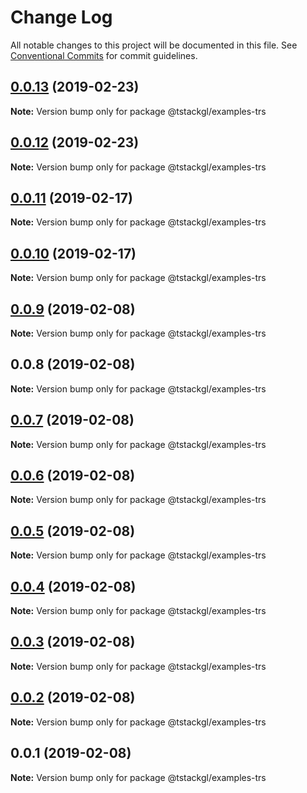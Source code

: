 # Change Log

All notable changes to this project will be documented in this file.
See [Conventional Commits](https://conventionalcommits.org) for commit guidelines.

## [0.0.13](https://github.com/nkint/tstackgl/compare/@tstackgl/examples-trs@0.0.12...@tstackgl/examples-trs@0.0.13) (2019-02-23)

**Note:** Version bump only for package @tstackgl/examples-trs





## [0.0.12](https://github.com/nkint/tstackgl/compare/@tstackgl/examples-trs@0.0.11...@tstackgl/examples-trs@0.0.12) (2019-02-23)

**Note:** Version bump only for package @tstackgl/examples-trs





## [0.0.11](https://github.com/nkint/tstackgl/compare/@tstackgl/examples-trs@0.0.10...@tstackgl/examples-trs@0.0.11) (2019-02-17)

**Note:** Version bump only for package @tstackgl/examples-trs





## [0.0.10](https://github.com/nkint/tstackgl/compare/@tstackgl/examples-trs@0.0.9...@tstackgl/examples-trs@0.0.10) (2019-02-17)

**Note:** Version bump only for package @tstackgl/examples-trs





## [0.0.9](https://github.com/nkint/tstackgl/compare/@tstackgl/examples-trs@0.0.8...@tstackgl/examples-trs@0.0.9) (2019-02-08)

**Note:** Version bump only for package @tstackgl/examples-trs





## 0.0.8 (2019-02-08)

**Note:** Version bump only for package @tstackgl/examples-trs





## [0.0.7](https://github.com/nkint/tstackgl/compare/@tstackgl/examples-trs@0.0.3...@tstackgl/examples-trs@0.0.7) (2019-02-08)

**Note:** Version bump only for package @tstackgl/examples-trs





## [0.0.6](https://github.com/nkint/tstackgl/compare/@tstackgl/examples-trs@0.0.3...@tstackgl/examples-trs@0.0.6) (2019-02-08)

**Note:** Version bump only for package @tstackgl/examples-trs





## [0.0.5](https://github.com/nkint/tstackgl/compare/@tstackgl/examples-trs@0.0.3...@tstackgl/examples-trs@0.0.5) (2019-02-08)

**Note:** Version bump only for package @tstackgl/examples-trs





## [0.0.4](https://github.com/nkint/tstackgl/compare/@tstackgl/examples-trs@0.0.3...@tstackgl/examples-trs@0.0.4) (2019-02-08)

**Note:** Version bump only for package @tstackgl/examples-trs





## [0.0.3](https://github.com/nkint/tstackgl/compare/@tstackgl/examples-trs@0.0.2...@tstackgl/examples-trs@0.0.3) (2019-02-08)

**Note:** Version bump only for package @tstackgl/examples-trs





## [0.0.2](https://github.com/nkint/tstackgl/compare/@tstackgl/examples-trs@0.0.1...@tstackgl/examples-trs@0.0.2) (2019-02-08)

**Note:** Version bump only for package @tstackgl/examples-trs





## 0.0.1 (2019-02-08)

**Note:** Version bump only for package @tstackgl/examples-trs
